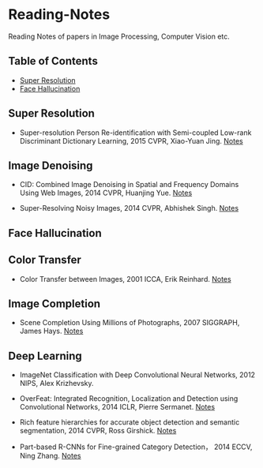 # Reading-Notes
Reading Notes of papers in Image Processing, Computer Vision etc.

## Table of Contents

 - [Super Resolution](#super-resolution)
 - [Face Hallucination](#face-hallucination)

## Super Resolution

* Super-resolution Person Re-identification with Semi-coupled Low-rank Discriminant Dictionary Learning, 2015 CVPR, Xiao-Yuan Jing. [Notes](Notes/2015-CVPR-super.md)

## Image Denoising

* CID: Combined Image Denoising in Spatial and Frequency Domains Using Web Images, 2014 CVPR, Huanjing Yue. [Notes](Notes/2014-CVPR-cid.md)

* Super-Resolving Noisy Images, 2014 CVPR, Abhishek Singh. [Notes](Notes/2014-CVPR-superresolving.md)

## Face Hallucination

## Color Transfer

* Color Transfer between Images, 2001 ICCA, Erik Reinhard. [Notes](Notes/2001-ICCA-color.md)

## Image Completion

* Scene Completion Using Millions of Photographs, 2007 SIGGRAPH, James Hays. [Notes](Notes/2007-SIG-scene.md)

## Deep Learning

* ImageNet Classification with Deep Convolutional Neural Networks, 2012 NIPS, Alex Krizhevsky.

* OverFeat: Integrated Recognition, Localization and Detection using Convolutional Networks, 2014 ICLR, Pierre Sermanet. [Notes](Notes/2014-ICLR-overfeat.md)

* Rich feature hierarchies for accurate object detection and semantic segmentation, 2014 CVPR, Ross Girshick. [Notes](Notes/2014-CVPR-RCNN.md)

* Part-based R-CNNs for Fine-grained Category Detection， 2014 ECCV, Ning Zhang. [Notes](Notes/2014-eccv-part.md)


